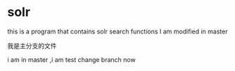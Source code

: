 # solr
this is a program that contains solr search functions 
I am modified in master

我是主分支的文件

i am in master ,i am test change branch now 

